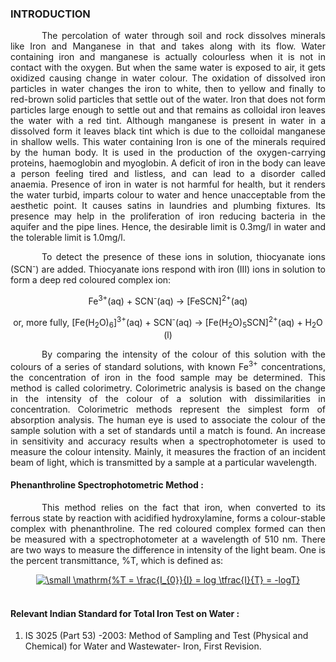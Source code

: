 ### INTRODUCTION<br>

<p style="text-indent:50px; text-align:justify;">The percolation of water through soil and rock dissolves minerals like Iron and Manganese in that and takes along with its flow. Water containing iron and manganese is actually colourless when it is not in contact with the oxygen. But when the same water is exposed to air, it gets oxidized causing change in water colour. The oxidation of dissolved iron particles in water changes the iron to white, then to yellow and finally to red-brown solid particles that settle out of the water. Iron that does not form particles large enough to settle out and that remains as colloidal iron leaves the water with a red tint. Although manganese is present in water in a dissolved form it leaves black tint which is due to the colloidal manganese in shallow wells. This water containing Iron is one of the minerals required by the human body. It is used in the production of the oxygen-carrying proteins, haemoglobin and myoglobin. A deficit of iron in the body can leave a person feeling tired and listless, and can lead to a disorder called anaemia. Presence of iron in water is not harmful for health, but it renders the water turbid, imparts colour to water and hence unacceptable from the aesthetic point. It causes satins in laundries and plumbing fixtures. Its presence may help in the proliferation of iron reducing bacteria in the aquifer and the pipe lines. Hence, the desirable limit is 0.3mg/l in water and the tolerable limit is 1.0mg/l.</p>

<p style="text-indent:50px; text-align:justify;">To detect the presence of these ions in solution, thiocyanate ions (SCN<sup>-</sup>) are added. Thiocyanate ions respond with iron (III) ions in solution to form a deep red coloured complex ion:</p>

<p align="center">Fe<sup>3+</sup>(aq) + SCN<sup>-</sup>(aq) → [FeSCN]<sup>2+</sup>(aq) </p>

<p align="center">or, more fully, [Fe(H<sub>2</sub>O)<sub>6</sub>]<sup>3+</sup>(aq) + SCN<sup>-</sup>(aq) → [Fe(H<sub>2</sub>O)<sub>5</sub>SCN]<sup>2+</sup>(aq) + H<sub>2</sub>O (l)</p>

<p style="text-indent:50px; text-align:justify;">By comparing the intensity of the colour of this solution with the colours of a series of standard solutions, with known Fe<sup>3+</sup> concentrations, the concentration of iron in the food sample may be determined. This method is called colorimetry. Colorimetric analysis is based on the change in the intensity of the colour of a solution with dissimilarities in concentration. Colorimetric methods represent the simplest form of absorption analysis. The human eye is used to associate the colour of the sample solution with a set of standards until a match is found. An increase in sensitivity and accuracy results when a spectrophotometer is used to measure the colour intensity. Mainly, it measures the fraction of an incident beam of light, which is transmitted by a sample at a particular wavelength.</p>

#### Phenanthroline Spectrophotometric Method :

<p style="text-indent:50px; text-align:justify;">This method relies on the fact that iron, when converted to its ferrous state by reaction with acidified hydroxylamine, forms a colour-stable complex with phenanthroline. The red coloured complex formed can then be measured with a spectrophotometer at a wavelength of 510 nm. There are two ways to measure the difference in intensity of the light beam. One is the percent transmittance, %T, which is defined as:</p>

<center><a href="https://www.codecogs.com/eqnedit.php?latex=\dpi{100}&space;\fn_jvn&space;\small&space;\mathrm{%T&space;=&space;\frac{I_{0}}{I}&space;=&space;log&space;\tfrac{I}{T}&space;=&space;-logT}" target="_blank"><img src="https://latex.codecogs.com/gif.latex?\dpi{100}&space;\fn_jvn&space;\small&space;\mathrm{%T&space;=&space;\frac{I_{0}}{I}&space;=&space;log&space;\frac{I}{T}&space;=&space;-logT}" title="\small \mathrm{%T = \frac{I_{0}}{I} = log \tfrac{I}{T} = -logT}" /></a></center></br>

#### Relevant Indian Standard for Total Iron Test on Water :
1. IS 3025 (Part 53) -2003: Method of Sampling and Test (Physical and Chemical) for Water and Wastewater- Iron, First Revision.
